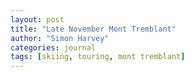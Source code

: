 ```yaml
---
layout: post
title: "Late November Mont Tremblant"
author: "Simon Harvey"
categories: journal
tags: [skiing, touring, mont tremblant]
---
```

